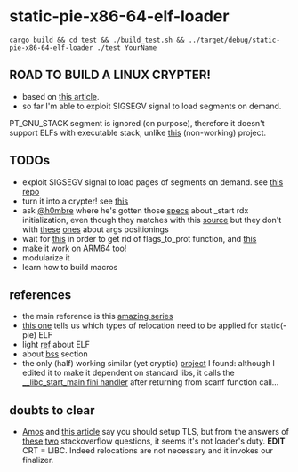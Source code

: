 
static-pie-x86-64-elf-loader
============================

`cargo build && cd test && ./build_test.sh && ../target/debug/static-pie-x86-64-elf-loader ./test YourName`

ROAD TO BUILD A LINUX CRYPTER!
-----
*   based on [this article](https://fasterthanli.me/series/reading-files-the-hard-way/part-2).
*   so far I'm able to exploit SIGSEGV signal to load segments on demand.


PT\_GNU\_STACK segment is ignored (on purpose), therefore it doesn't support ELFs with executable stack, unlike [this](https://github.com/lvndry/elf-loader/blob/master/src/elf-loader.c) (non-working) project.

TODOs
-----

*   exploit SIGSEGV signal to load pages of segments on demand. see [this repo](https://github.com/anaglodariu/ELFExecutableLoader)
*   turn it into a crypter! see [this](https://0x00sec.org/t/a-simple-linux-crypter/537)
*   ask [@h0mbre](https://github.com/h0mbre) where he's gotten those [specs](https://h0mbre.github.io/New_Fuzzer_Project/#executing-the-loaded-program) about \_start rdx initialization, even though they matches with this [source](https://github.com/malisal/loaders/blob/master/elf/sysdep/linux/x86_64/arch.h) but they don't with [these](http://6.s081.scripts.mit.edu/sp18/x86-64-architecture-guide.html) [ones](https://refspecs.linuxbase.org/LSB_5.0.0/LSB-Core-generic/LSB-Core-generic/baselib---libc-start-main-.html) about args positionings
*   wait for [this](https://github.com/darfink/region-rs/issues/28) in order to get rid of flags\_to\_prot function, and [this](https://github.com/darfink/region-rs/issues/29)
*   make it work on ARM64 too!
*   modularize it
*   learn how to build macros

references
----------

*   the main reference is this [amazing series](https://fasterthanli.me/series/making-our-own-executable-packer/)
*   [this one](https://sivachandra.github.io/elf-by-example/relocations.html) tells us which types of relocation need to be applied for static(-pie) ELF
*   light [ref](http://phrack.org/issues/58/5.html) about ELF
*   about [bss](https://stackoverflow.com/questions/610682/do-bss-section-zero-initialized-variables-occupy-space-in-elf-file) section
*   the only (half) working similar (yet cryptic) [project](https://github.com/MikhailProg/elf) I found: although I edited it to make it dependent on standard libs, it calls the [\_\_libc\_start\_main fini handler](https://ftp.math.utah.edu/u/ma/hohn/linux/misc/elf/node3.html) after returning from scanf function call...

doubts to clear
---------------

*   [Amos](https://fasterthanli.me/series/making-our-own-executable-packer/part-12) and [this article](https://sivachandra.github.io/elf-by-example/crt.html) say you should setup TLS, but from the answers of [these](https://stackoverflow.com/questions/30377020/on-linux-is-tls-set-up-by-the-kernel-or-by-libc-or-other-language-runtime) [two](https://stackoverflow.com/questions/4126184/elf-file-tls-and-load-program-sections) stackoverflow questions, it seems it's not loader's duty.
**EDIT** CRT = LIBC. Indeed relocations are not necessary and it invokes our finalizer.
